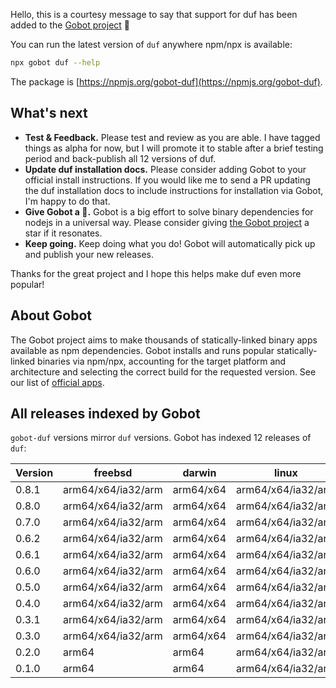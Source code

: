 Hello, this is a courtesy message to say that support for duf has been added to the [Gobot project](https://www.npmjs.com/package/gobot) 🎸

You can run the latest version of `duf` anywhere npm/npx is available:

```bash
npx gobot duf --help
```

The package is [https://npmjs.org/gobot-duf](https://npmjs.org/gobot-duf).

## What's next

- **Test & Feedback.** Please test and review as you are able. I have tagged things as alpha for now, but I will promote it to stable after a brief testing period and back-publish all 12 versions of duf.
- **Update duf installation docs.** Please consider adding Gobot to your official install instructions. If you would like me to send a PR updating the duf installation docs to include instructions for installation via Gobot, I'm happy to do that.
- **Give Gobot a 💫.** Gobot is a big effort to solve binary dependencies for nodejs in a universal way. Please consider giving [the Gobot project](https://github.com/benallfree/gobot) a star if it resonates.
- **Keep going.** Keep doing what you do! Gobot will automatically pick up and publish your new releases.

Thanks for the great project and I hope this helps make duf even more popular!

## About Gobot

The Gobot project aims to make thousands of statically-linked binary apps available as npm dependencies. Gobot installs and runs popular statically-linked binaries via npm/npx, accounting for the target platform and architecture and selecting the correct build for the requested version. See our list of [official apps](https://www.npmjs.com/package/gobot#official-gobot-apps).

## All releases indexed by Gobot

`gobot-duf` versions mirror `duf` versions. Gobot has indexed 12 releases of `duf`:

| Version | freebsd            | darwin    | linux              | win32    |
| ------- | ------------------ | --------- | ------------------ | -------- |
| 0.8.1   | arm64/x64/ia32/arm | arm64/x64 | arm64/x64/ia32/arm | x64/ia32 |
| 0.8.0   | arm64/x64/ia32/arm | arm64/x64 | arm64/x64/ia32/arm | x64/ia32 |
| 0.7.0   | arm64/x64/ia32/arm | arm64/x64 | arm64/x64/ia32/arm | x64/ia32 |
| 0.6.2   | arm64/x64/ia32/arm | arm64/x64 | arm64/x64/ia32/arm | x64/ia32 |
| 0.6.1   | arm64/x64/ia32/arm | arm64/x64 | arm64/x64/ia32/arm | x64/ia32 |
| 0.6.0   | arm64/x64/ia32/arm | arm64/x64 | arm64/x64/ia32/arm | x64/ia32 |
| 0.5.0   | arm64/x64/ia32/arm | arm64/x64 | arm64/x64/ia32/arm | x64/ia32 |
| 0.4.0   | arm64/x64/ia32/arm | arm64/x64 | arm64/x64/ia32/arm | x64/ia32 |
| 0.3.1   | arm64/x64/ia32/arm | arm64/x64 | arm64/x64/ia32/arm |          |
| 0.3.0   | arm64/x64/ia32/arm | arm64/x64 | arm64/x64/ia32/arm |          |
| 0.2.0   | arm64              | arm64     | arm64/x64/ia32/arm |          |
| 0.1.0   | arm64              | arm64     | arm64/x64/ia32/arm |          |
